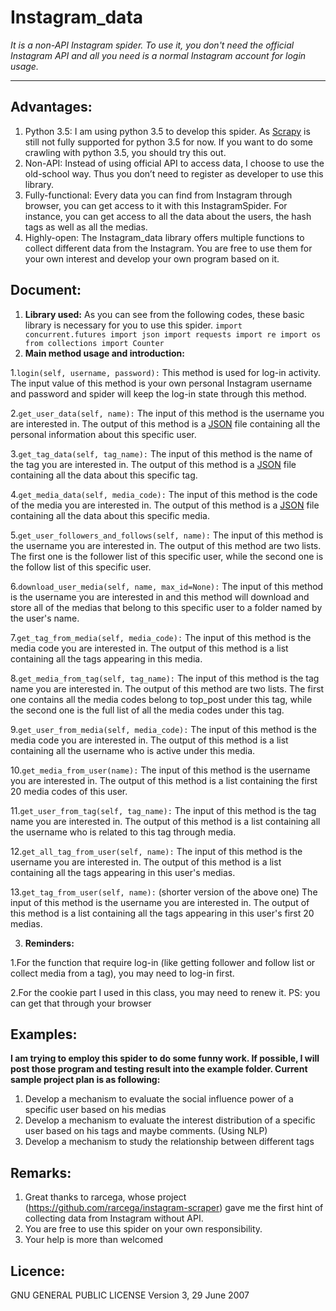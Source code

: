 **Instagram_data** 
============================================================

*It is a non-API Instagram spider. To use it, you don't need the official Instagram API and all you need is a normal Instagram account for login usage.*

----------
Advantages:
---------
1.	Python 3.5: I am using python 3.5 to develop this spider. As [Scrapy](http://scrapy.org/) is still not fully supported for python 3.5 for now. If you want to do some crawling with python 3.5, you should try this out.
2.	Non-API: Instead of using official API to access data, I choose to use the old-school way. Thus you don’t need to register as developer to use this library.
3.	Fully-functional: Every data you can find from Instagram through browser, you can get access to it with this InstagramSpider. For instance, you can get access to all the data about the users, the hash tags as well as all the medias.
4.	Highly-open: The Instagram_data library offers multiple functions to collect different data from the Instagram. You are free to use them for your own interest and develop your own program based on it.

Document:
---------
 1. **Library used:**
As you can see from the following codes, these basic library is necessary for you to use this spider.
`import concurrent.futures
import json
import requests
import re
import os
from collections import Counter`
 2. **Main method usage and introduction:**
 
 1.`login(self, username, password):`
 This method is used for log-in activity. The input value of this method is your own personal Instagram username and password and spider will keep the log-in state through this method.

 2.`get_user_data(self, name):` 
 The input of this method is the username you are interested in.
 The output of this method is a [JSON](http://www.json.org/) file containing all the personal information about this specific user.
 
 3.`get_tag_data(self, tag_name):`
 The input of this method is the name of the tag you are interested in.
 The output of this method is a [JSON](http://www.json.org/) file containing all the data about this specific tag.
 
 4.`get_media_data(self, media_code):`
 The input of this method is the code of the media you are interested in.
 The output of this method is a [JSON](http://www.json.org/) file containing all the data about this specific media.
 
 5.`get_user_followers_and_follows(self, name):`
 The input of this method is the username you are interested in.
 The output of this method are two lists. The first one is the follower list of this specific user, while the second one is the follow list of this specific user.
 
 6.`download_user_media(self, name, max_id=None):`
 The input of this method is the username you are interested in and this method will download and store all of the medias that belong to this specific user to a folder named by the user's name.
 
 7.`get_tag_from_media(self, media_code):`
 The input of this method is the media code you are interested in.
 The output of this method is a list containing all the tags appearing in this media.
 
 8.`get_media_from_tag(self, tag_name):`
 The input of this method is the tag name you are interested in.
 The output of this method are two lists. The first one contains all the media codes belong to top_post under this tag, while the second one is the full list of all the media codes under this tag.
 
 9.`get_user_from_media(self, media_code):`
 The input of this method is the media code you are interested in.
 The output of this method is a list containing all the username who is active under this media.
 
 10.`get_media_from_user(name):`
 The input of this method is the username you are interested in.
 The output of this method is a list containing the first 20 media codes of this user.
 
 11.`get_user_from_tag(self, tag_name):`
 The input of this method is the tag name you are interested in.
 The output of this method is a list containing all the username who is related to this tag through media.
 
 12.`get_all_tag_from_user(self, name):`
 The input of this method is the username you are interested in.
 The output of this method is a list containing all the tags appearing in this user's medias.
 
 13.`get_tag_from_user(self, name):` (shorter version of the above one)
 The input of this method is the username you are interested in.
 The output of this method is a list containing all the tags appearing in this user's first 20 medias.
 
 
 
 3. **Reminders:**
 
 1.For the function that require log-in (like getting follower and follow list or collect media from a tag), you may need to log-in first.

 2.For the cookie part I used in this class, you may need to renew it. 
 PS: you can get that through your browser
 

Examples:
---------
**I am trying to employ this spider to do some funny work. If possible, I will post those program and testing result into the example folder. Current sample project plan is as following:**
1.	Develop a mechanism to evaluate the social influence power of a specific user based on his medias
2.	Develop a mechanism to evaluate the interest distribution of a specific user based on his tags and maybe comments. (Using NLP)
3.	Develop a mechanism to study the relationship between different tags


Remarks:
---------
1. Great thanks to rarcega, whose project (https://github.com/rarcega/instagram-scraper) gave me the first hint of collecting data from Instagram without API.
2. You are free to use this spider on your own responsibility.
3. Your help is more than welcomed

Licence:
--------
GNU GENERAL PUBLIC LICENSE
Version 3, 29 June 2007
